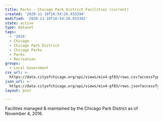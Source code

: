 ```yaml
---
title: Parks - Chicago Park District Facilities (current)
created: '2020-11-10T16:54:26.933294'
modified: '2020-11-10T16:54:26.933302'
state: active
type: dataset
tags:
  - '2016'
  - Chicago
  - Chicago Park District
  - Chicago Parks
  - Parks
  - Recreation
groups:
  - Local Government
csv_url: >-
  https://data.cityofchicago.org/api/views/eix4-gf83/rows.csv?accessType=DOWNLOAD
json_url: >-
  https://data.cityofchicago.org/api/views/eix4-gf83/rows.json?accessType=DOWNLOAD
layout: post

---
```

Facilities managed & maintained by the Chicago Park District as of November 4, 2016.
